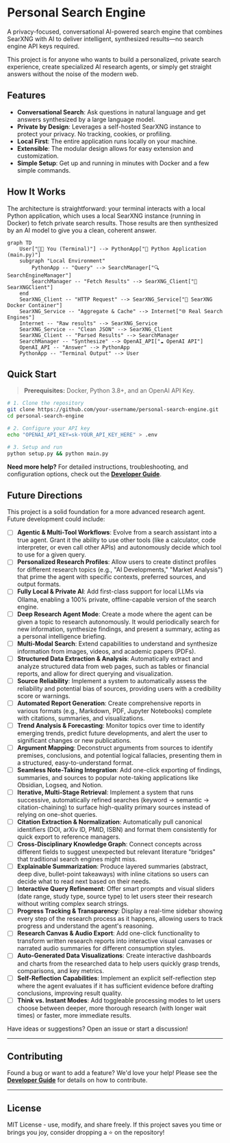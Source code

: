 # Personal Search Engine

A privacy-focused, conversational AI-powered search engine that combines SearXNG with AI to deliver intelligent, synthesized results—no search engine API keys required.

This project is for anyone who wants to build a personalized, private search experience, create specialized AI research agents, or simply get straight answers without the noise of the modern web.

## Features

*   **Conversational Search**: Ask questions in natural language and get answers synthesized by a large language model.
*   **Private by Design**: Leverages a self-hosted SearXNG instance to protect your privacy. No tracking, cookies, or profiling.
*   **Local First**: The entire application runs locally on your machine.
*   **Extensible**: The modular design allows for easy extension and customization.
*   **Simple Setup**: Get up and running in minutes with Docker and a few simple commands.

## How It Works

The architecture is straightforward: your terminal interacts with a local Python application, which uses a local SearXNG instance (running in Docker) to fetch private search results. Those results are then synthesized by an AI model to give you a clean, coherent answer.

```mermaid
graph TD
    User["👨‍💻 You (Terminal)"] --> PythonApp["🐍 Python Application (main.py)"]
    subgraph "Local Environment"
        PythonApp -- "Query" --> SearchManager["🔍 SearchEngineManager"]
        SearchManager -- "Fetch Results" --> SearXNG_Client["🔌 SearXNGClient"]
    end
    SearXNG_Client -- "HTTP Request" --> SearXNG_Service["🐳 SearXNG Docker Container"]
    SearXNG_Service -- "Aggregate & Cache" --> Internet["🌐 Real Search Engines"]
    Internet -- "Raw results" --> SearXNG_Service
    SearXNG_Service -- "Clean JSON" --> SearXNG_Client
    SearXNG_Client -- "Parsed Results" --> SearchManager
    SearchManager -- "Synthesize" --> OpenAI_API["☁️ OpenAI API"]
    OpenAI_API -- "Answer" --> PythonApp
    PythonApp -- "Terminal Output" --> User
```

## Quick Start

> **Prerequisites:** Docker, Python 3.8+, and an OpenAI API Key.

```bash
# 1. Clone the repository
git clone https://github.com/your-username/personal-search-engine.git
cd personal-search-engine

# 2. Configure your API key
echo "OPENAI_API_KEY=sk-YOUR_API_KEY_HERE" > .env

# 3. Setup and run
python setup.py && python main.py
```

**Need more help?** For detailed instructions, troubleshooting, and configuration options, check out the [**Developer Guide**](./DEVELOPER_GUIDE.md).

## Future Directions

This project is a solid foundation for a more advanced research agent. Future development could include:

- [ ] **Agentic & Multi-Tool Workflows**: Evolve from a search assistant into a true agent. Grant it the ability to use other tools (like a calculator, code interpreter, or even call other APIs) and autonomously decide which tool to use for a given query.
- [ ] **Personalized Research Profiles**: Allow users to create distinct profiles for different research topics (e.g., "AI Developments," "Market Analysis") that prime the agent with specific contexts, preferred sources, and output formats.
- [ ] **Fully Local & Private AI**: Add first-class support for local LLMs via Ollama, enabling a 100% private, offline-capable version of the search engine.
- [ ] **Deep Research Agent Mode**: Create a mode where the agent can be given a topic to research autonomously. It would periodically search for new information, synthesize findings, and present a summary, acting as a personal intelligence briefing.
- [ ] **Multi-Modal Search**: Extend capabilities to understand and synthesize information from images, videos, and academic papers (PDFs).
- [ ] **Structured Data Extraction & Analysis**: Automatically extract and analyze structured data from web pages, such as tables or financial reports, and allow for direct querying and visualization.
- [ ] **Source Reliability**: Implement a system to automatically assess the reliability and potential bias of sources, providing users with a credibility score or warnings.
- [ ] **Automated Report Generation**: Create comprehensive reports in various formats (e.g., Markdown, PDF, Jupyter Notebooks) complete with citations, summaries, and visualizations.
- [ ] **Trend Analysis & Forecasting**: Monitor topics over time to identify emerging trends, predict future developments, and alert the user to significant changes or new publications.
- [ ] **Argument Mapping**: Deconstruct arguments from sources to identify premises, conclusions, and potential logical fallacies, presenting them in a structured, easy-to-understand format.
- [ ] **Seamless Note-Taking Integration**: Add one-click exporting of findings, summaries, and sources to popular note-taking applications like Obsidian, Logseq, and Notion.
- [ ] **Iterative, Multi-Stage Retrieval**: Implement a system that runs successive, automatically refined searches (keyword → semantic → citation-chaining) to surface high-quality primary sources instead of relying on one-shot queries.
- [ ] **Citation Extraction & Normalization**: Automatically pull canonical identifiers (DOI, arXiv ID, PMID, ISBN) and format them consistently for quick export to reference managers.
- [ ] **Cross-Disciplinary Knowledge Graph**: Connect concepts across different fields to suggest unexpected but relevant literature "bridges" that traditional search engines might miss.
- [ ] **Explainable Summarization**: Produce layered summaries (abstract, deep dive, bullet-point takeaways) with inline citations so users can decide what to read next based on their needs.
- [ ] **Interactive Query Refinement**: Offer smart prompts and visual sliders (date range, study type, source type) to let users steer their research without writing complex search strings.
- [ ] **Progress Tracking & Transparency**: Display a real-time sidebar showing every step of the research process as it happens, allowing users to track progress and understand the agent's reasoning.
- [ ] **Research Canvas & Audio Export**: Add one-click functionality to transform written research reports into interactive visual canvases or narrated audio summaries for different consumption styles.
- [ ] **Auto-Generated Data Visualizations**: Create interactive dashboards and charts from the researched data to help users quickly grasp trends, comparisons, and key metrics.
- [ ] **Self-Reflection Capabilities**: Implement an explicit self-reflection step where the agent evaluates if it has sufficient evidence before drafting conclusions, improving result quality.
- [ ] **Think vs. Instant Modes**: Add toggleable processing modes to let users choose between deeper, more thorough research (with longer wait times) or faster, more immediate results.

Have ideas or suggestions? Open an issue or start a discussion!

---

## Contributing

Found a bug or want to add a feature? We'd love your help! Please see the [**Developer Guide**](./DEVELOPER_GUIDE.md) for details on how to contribute.

---

## License

MIT License - use, modify, and share freely. If this project saves you time or brings you joy, consider dropping a ⭐ on the repository!

